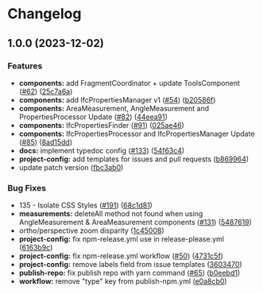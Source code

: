 # Changelog

## 1.0.0 (2023-12-02)


### Features

* **components:** add FragmentCoordinator + update ToolsComponent ([#62](https://github.com/oxcabe/ifcjs-components/issues/62)) ([25c7a6a](https://github.com/oxcabe/ifcjs-components/commit/25c7a6a3fcf3f878135b9f62db9b49c18880120c))
* **components:** add IfcPropertiesManager v1 ([#54](https://github.com/oxcabe/ifcjs-components/issues/54)) ([b20586f](https://github.com/oxcabe/ifcjs-components/commit/b20586fa98c6a1d52c0a497b706f4ff2095102bc))
* **components:** AreaMeasurement, AngleMeasurement and PropertiesProcessor Update ([#82](https://github.com/oxcabe/ifcjs-components/issues/82)) ([44eea91](https://github.com/oxcabe/ifcjs-components/commit/44eea91eadd2ab50207c66978eb1dc06529ffadc))
* **components:** IfcPropertiesFinder ([#91](https://github.com/oxcabe/ifcjs-components/issues/91)) ([025ae46](https://github.com/oxcabe/ifcjs-components/commit/025ae469f6db1dfe0b5079cf66eff209bfba84c9))
* **components:** IfcPropertiesProcessor and IfcPropertiesManager Update ([#85](https://github.com/oxcabe/ifcjs-components/issues/85)) ([8ad15dd](https://github.com/oxcabe/ifcjs-components/commit/8ad15dd7daf3edd12126610a2eedc269a2beccbe))
* **docs:** implement typedoc config ([#133](https://github.com/oxcabe/ifcjs-components/issues/133)) ([54f63c4](https://github.com/oxcabe/ifcjs-components/commit/54f63c4a0daee442110533c5f364cf3787219c37))
* **project-config:** add templates for issues and pull requests ([b869964](https://github.com/oxcabe/ifcjs-components/commit/b869964a4ec508c0672bbd71368e1ecf282d8832))
* update patch version ([fbc3ab0](https://github.com/oxcabe/ifcjs-components/commit/fbc3ab08d3a5a614c8706833f5502d3ecd29f651))


### Bug Fixes

* 135 - Isolate CSS Styles ([#191](https://github.com/oxcabe/ifcjs-components/issues/191)) ([68c1d81](https://github.com/oxcabe/ifcjs-components/commit/68c1d8121958c152a63ef088c56b2233ac363ff8))
* **measurements:** deleteAll method not found when using AngleMeasurement & AreaMeasurement components ([#131](https://github.com/oxcabe/ifcjs-components/issues/131)) ([5487619](https://github.com/oxcabe/ifcjs-components/commit/548761911983a0e3d6cd6500b00454b34bda1d11))
* ortho/perspective zoom disparity ([1c45008](https://github.com/oxcabe/ifcjs-components/commit/1c4500879dc2f2411327718e3547b35a39869725))
* **project-config:** fix npm-release.yml use in release-please.yml ([6163b9c](https://github.com/oxcabe/ifcjs-components/commit/6163b9c0213dd85393ceb6161982c27a6bb18186))
* **project-config:** fix npm-release.yml workflow ([#50](https://github.com/oxcabe/ifcjs-components/issues/50)) ([4731c5f](https://github.com/oxcabe/ifcjs-components/commit/4731c5f151045f56e7d83fad4502d152f4167876))
* **project-config:** remove labels field from issue templates ([3603470](https://github.com/oxcabe/ifcjs-components/commit/36034704af02d166eebdbe22b753fbec2ee8ebdf))
* **publish-repo:** fix publish repo with yarn command ([#65](https://github.com/oxcabe/ifcjs-components/issues/65)) ([b0eebd1](https://github.com/oxcabe/ifcjs-components/commit/b0eebd1d6dec97e69390d8183b8b0d2131fdc216))
* **workflow:** remove "type" key from publish-npm.yml ([e0a8cb0](https://github.com/oxcabe/ifcjs-components/commit/e0a8cb018a531184cf1630bc67f7e34e5ab2b3ce))
